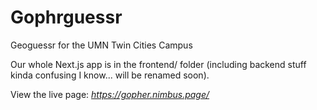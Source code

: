 # Gophrguessr

Geoguessr for the UMN Twin Cities Campus

Our whole Next.js app is in the frontend/ folder (including backend stuff kinda confusing I know... will be renamed soon).

View the live page: *https://gopher.nimbus.page/*

